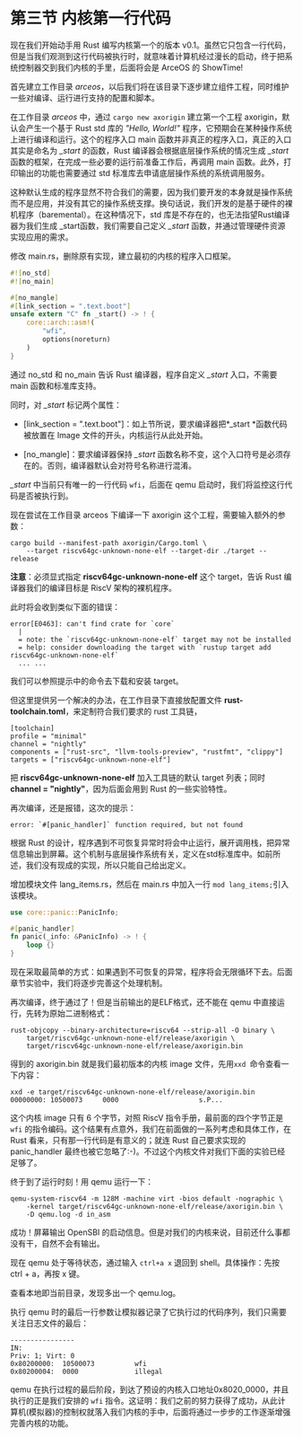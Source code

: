 # 第三节 内核第一行代码

现在我们开始动手用 Rust 编写内核第一个的版本 v0.1。虽然它只包含一行代码，但是当我们观测到这行代码被执行时，就意味着计算机经过漫长的启动，终于把系统控制器交到我们内核的手里，后面将会是 ArceOS 的 ShowTime!

首先建立工作目录 *arceos*，以后我们将在该目录下逐步建立组件工程，同时维护一些对编译、运行进行支持的配置和脚本。

在工作目录 *arceos* 中，通过 `cargo new axorigin` 建立第一个工程 axorigin，默认会产生一个基于 Rust std 库的 *"Hello, World!"* 程序，它预期会在某种操作系统上进行编译和运行。这个的程序入口 main 函数并非真正的程序入口，真正的入口其实是命名为 *_start* 的函数，Rust 编译器会根据底层操作系统的情况生成 *_start* 函数的框架，在完成一些必要的运行前准备工作后，再调用 main 函数。此外，打印输出的功能也需要通过 std 标准库去申请底层操作系统的系统调用服务。

这种默认生成的程序显然不符合我们的需要，因为我们要开发的本身就是操作系统而不是应用，并没有其它的操作系统支撑。换句话说，我们开发的是基于硬件的裸机程序（baremental）。在这种情况下，std 库是不存在的，也无法指望Rust编译器为我们生成 _start函数，我们需要自己定义 *\_start* 函数，并通过管理硬件资源实现应用的需求。

修改 main.rs，删除原有实现，建立最初的内核的程序入口框架。

```rust
#![no_std]
#![no_main]

#[no_mangle]
#[link_section = ".text.boot"]
unsafe extern "C" fn _start() -> ! {
    core::arch::asm!(
        "wfi",
        options(noreturn)
    )
}
```

通过 no_std 和 no_main 告诉 Rust 编译器，程序自定义 *_start* 入口，不需要 main 函数和标准库支持。

同时，对 *_start* 标记两个属性：

- [link_section = ".text.boot"]：如上节所说，要求编译器把*_start *函数代码被放置在 Image 文件的开头，内核运行从此处开始。

- [no_mangle]：要求编译器保持 *_start* 函数名称不变，这个入口符号是必须存在的。否则，编译器默认会对符号名称进行混淆。

*_start* 中当前只有唯一的一行代码 `wfi`，后面在 qemu 启动时，我们将监控这行代码是否被执行到。

现在尝试在工作目录 arceos 下编译一下 axorigin 这个工程，需要输入额外的参数：

```shell
cargo build --manifest-path axorigin/Cargo.toml \
	--target riscv64gc-unknown-none-elf --target-dir ./target --release
```

**注意**：必须显式指定 **riscv64gc-unknown-none-elf** 这个 target，告诉 Rust 编译器我们的编译目标是 RiscV 架构的裸机程序。

此时将会收到类似下面的错误：

```shell
error[E0463]: can't find crate for `core`
  |
  = note: the `riscv64gc-unknown-none-elf` target may not be installed
  = help: consider downloading the target with `rustup target add riscv64gc-unknown-none-elf`
  ... ...
```

我们可以参照提示中的命令去下载和安装 target。

但这里提供另一个解决的办法，在工作目录下直接放配置文件 **rust-toolchain.toml**，来定制符合我们要求的 rust 工具链，

```shell
[toolchain]
profile = "minimal"
channel = "nightly"
components = ["rust-src", "llvm-tools-preview", "rustfmt", "clippy"]
targets = ["riscv64gc-unknown-none-elf"]
```

把 **riscv64gc-unknown-none-elf** 加入工具链的默认 target 列表；同时 **channel = "nightly"**，因为后面会用到 Rust 的一些实验特性。

再次编译，还是报错，这次的提示：

```shell
error: `#[panic_handler]` function required, but not found
```

根据 Rust 的设计，程序遇到不可恢复异常时将会中止运行，展开调用栈，把异常信息输出到屏幕。这个机制与底层操作系统有关，定义在std标准库中。如前所述，我们没有现成的实现，所以只能自己给出定义。

增加模块文件 lang_items.rs，然后在 main.rs 中加入一行 `mod lang_items;`引入该模块。

```rust
use core::panic::PanicInfo;

#[panic_handler]
fn panic(_info: &PanicInfo) -> ! {
    loop {}
}
```

现在采取最简单的方式：如果遇到不可恢复的异常，程序将会无限循环下去。后面章节实验中，我们将逐步完善这个处理机制。

再次编译，终于通过了！但是当前输出的是ELF格式，还不能在 qemu 中直接运行，先转为原始二进制格式：

```shell
rust-objcopy --binary-architecture=riscv64 --strip-all -O binary \
	target/riscv64gc-unknown-none-elf/release/axorigin \
	target/riscv64gc-unknown-none-elf/release/axorigin.bin
```

得到的 axorigin.bin 就是我们最初版本的内核 image 文件，先用`xxd `命令查看一下内容：

```shell
xxd -e target/riscv64gc-unknown-none-elf/release/axorigin.bin
00000000: 10500073     0000                    s.P...
```

这个内核 image 只有 6 个字节，对照 RiscV 指令手册，最前面的四个字节正是 `wfi` 的指令编码。这个结果有点意外，我们在前面做的一系列考虑和具体工作，在 Rust 看来，只有那一行代码是有意义的；就连 Rust 自己要求实现的 panic_handler 最终也被它忽略了:-)。不过这个内核文件对我们下面的实验已经足够了。

终于到了运行时刻！用 qemu 运行一下：

```shell
qemu-system-riscv64 -m 128M -machine virt -bios default -nographic \
	-kernel target/riscv64gc-unknown-none-elf/release/axorigin.bin \
	-D qemu.log -d in_asm
```

成功！屏幕输出 OpenSBI 的启动信息。但是对我们的内核来说，目前还什么事都没有干，自然不会有输出。

现在 qemu 处于等待状态，通过输入 `ctrl+a x` 退回到 shell。具体操作：先按 ctrl + a，再按 x 键。

查看本地即当前目录，发现多出一个 qemu.log。

执行 qemu 时的最后一行参数让模拟器记录了它执行过的代码序列，我们只需要关注日志文件的最后：

```assembly
----------------
IN:
Priv: 1; Virt: 0
0x80200000:  10500073          wfi
0x80200004:  0000              illegal
```

qemu 在执行过程的最后阶段，到达了预设的内核入口地址0x8020_0000，并且执行的正是我们安排的 `wfi` 指令。这证明：我们之前的努力获得了成功，从此计算机(模拟器)的控制权就落入我们内核的手中，后面将通过一步步的工作逐渐增强完善内核的功能。
